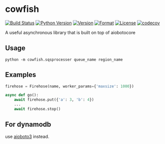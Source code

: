 # cowfish

[![Build Status](https://travis-ci.org/guyingbo/cowfish.svg?branch=master)](https://travis-ci.org/guyingbo/cowfish)
[![Python Version](https://img.shields.io/pypi/pyversions/cowfish.svg)](https://pypi.python.org/pypi/cowfish)
[![Version](https://img.shields.io/pypi/v/cowfish.svg)](https://pypi.python.org/pypi/cowfish)
[![Format](https://img.shields.io/pypi/format/cowfish.svg)](https://pypi.python.org/pypi/cowfish)
[![License](https://img.shields.io/pypi/l/cowfish.svg)](https://pypi.python.org/pypi/cowfish)
[![codecov](https://codecov.io/gh/guyingbo/cowfish/branch/master/graph/badge.svg)](https://codecov.io/gh/guyingbo/cowfish)

A useful asynchronous library that is built on top of aiobotocore

## Usage

~~~
python -m cowfish.sqsprocesser queue_name region_name
~~~

## Examples

~~~python
firehose = Firehose(name, worker_params={'maxsize': 1000})

async def go():
    await firehose.put({'a': 3, 'b': 4})
    ...
    await firehose.stop()
~~~

## For dynamodb

use [aioboto3](https://github.com/terrycain/aioboto3) instead.

